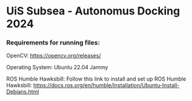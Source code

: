 # UiS Subsea - Autonomus Docking 2024 #

### Requirements for running files: ###

OpenCV: https://opencv.org/releases/

Operating System: Ubuntu 22.04 Jammy

ROS Humble Hawksbill: Follow this link to install and set up ROS Humble Hawksbill: https://docs.ros.org/en/humble/Installation/Ubuntu-Install-Debians.html

